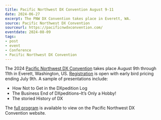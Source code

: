 ```yaml
---
title: Pacific Northwest DX Convention August 9-11
date: 2024-06-27
excerpt: The PNW DX Convention takes place in Everett, WA.
source: Pacific Northwest DX Convention
sourceurl: https://pacificnwdxconvention.com/
eventdate: 2024-08-09
tags:
- post
- event
- Conference
- Pacific Northwest DX Convention
---
```

The 2024 [Pacific Northwest DX Convention](https://pacificnwdxconvention.com/) takes place August 9th through 11th in Everett, Washington, US. [Registration](https://pacificnwdxconvention.com/registration/) is open with early bird pricing ending July 9th. A sample of presentations include:

- How Not to Get in the DXpedition Log
- The Business End of DXpeditions–It’s Only a Hobby!
- The storied History of DX

The [full program](https://pacificnwdxconvention.com/program/) is available to view on the Pacific Northwest DX Convention website.